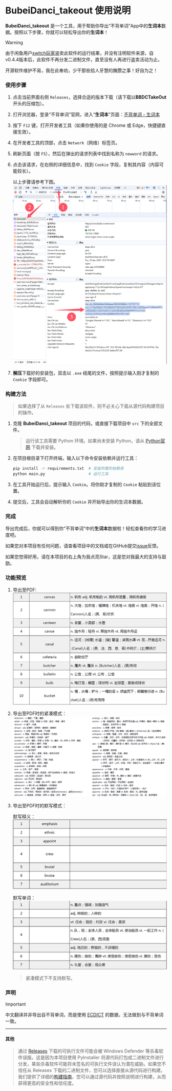 # BubeiDanci_takeout 使用说明

**BubeiDanci_takeout** 是一个工具，用于帮助你导出“不背单词”App中的**生词本**数据。按照以下步骤，你就可以轻松导出你的**生词本**！

> [!WARNING]
> 由于闲鱼用户[switch玩家](https://m.tb.cn/h.6m1xhb3?tk=qWGpVVxrRaW)盗卖此软件的运行结果，并没有注明软件来源，自v0.4.4版本后，此软件不再分发二进制文件，直至没有人再进行盗卖活动为止。
> 
> 开源软件维护不易，我在此奉劝，少干那些拾人牙慧的腌臜之事！好自为之！

### 使用步骤

1. 点击当前界面右侧 `Releases`，选择合适的版本下载（请下载以**BBDCTakeOut**开头的压缩包）。
2. 打开浏览器，登录“不背单词”官网，进入“**生词本**”页面：[不背单词 - 生词本](https://www.bbdc.cn/newword)
3. 按下 `F12` 键，打开开发者工具（如果你使用的是 Chrome 或 Edge，快捷键直接生效）。
4. 在开发者工具的顶部，点击 `Network`（网络）标签页。
5. 刷新页面（按 `F5`），然后在弹出的请求列表中找到名称为 `newword` 的请求。
6. 点击该请求，在右侧的详细信息中，找到 `Cookie` 字段，复制其内容（内容可能较长）。
   
   以上步骤请参考下图。
   ![如何获取cookie](/README_imgs/how_to_get_cookie.png)
7. **解压**下载好的安装包，双击以 `.exe` 结尾的文件，按照提示输入刚才复制的 `Cookie` 字段即可。

### 构建方法

> 如果选择了从 `Releases` 处下载该软件，则不必关心下面从源代码构建项目的操作。

1. 克隆 **BubeiDanci_takeout** 项目的代码，或直接下载项目中 `src` 下的全部文件。

   > 运行该工具需要 Python 环境。如果尚未安装 Python，请从 [Python官网](https://www.python.org/downloads/) 下载并安装。
   >
2. 在项目根目录下打开终端，输入以下命令安装依赖并运行工具：

   ```bash
   pip install -r requirements.txt  # 安装所需的依赖库
   python main.py                   # 运行工具
   ```
3. 在工具开始运行后，提示输入 `Cookie`。将你刚才复制的 `Cookie` 粘贴到该位置。
4. 提交后，工具会自动解析你的 `Cookie` 并开始导出你的生词本数据。

### 完成

导出完成后，你就可以得到你“不背单词”中的**生词本**数据啦！轻松查看你的学习进度吧。

如果您对本项目有任何问题，请查看项目中的文档或在GitHub提交[issue](https://github.com/ImQQiaoO/BubeiDanci_takeout/issues)反馈。

如果您觉得好用，请在本项目的右上角为我点亮Star，这是您对我最大的支持与鼓励。

### 功能预览
1. 导出至PDF:
   ![pdf_preview](/README_imgs/pdf_preview.png)

2. 导出至PDF时的紧凑模式：
   ![compact_mode](/README_imgs/compact_mode.png)

2. 导出至PDF时的默写模式：
   
   默写释义：
   ![dictation_ch](/README_imgs/dictation_ch.png)

   默写单词：
   ![dictation_en](/README_imgs/dictation_en.png)

   > 紧凑模式下不支持默写。

### 声明

> [!IMPORTANT]
> 中文翻译并非导出自不背单词，而是使用 [ECDICT](https://github.com/skywind3000/ECDICT-ultimate) 的数据，无法做到与不背单词一致。

---
#### 其他
> 通过 [Releases](https://github.com/ImQQiaoO/BubeiDanci_takeout/releases) 下载的可执行文件可能会被 Windows Defender 等杀毒软件误报。这是因为本项目使用 PyInstaller 将源代码打包成二进制文件进行分发，某些杀毒软件可能将未签名的可执行文件误认为潜在威胁。如果您不信任从 Releases 下载的二进制文件，您可以选择直接从源代码进行构建。我们提供了详细的[构建指南](#构建方法)，您可以通过源代码并按照说明进行构建，从而获得更高的安全性和信任度。